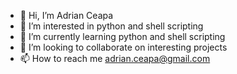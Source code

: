 - 👋 Hi, I’m Adrian Ceapa
- 👀 I’m interested in python and shell scripting
- 🌱 I’m currently learning python and shell scripting
- 💞️ I’m looking to collaborate on interesting projects
- 📫 How to reach me adrian.ceapa@gmail.com

<!---
aceapa/aceapa is a ✨ special ✨ repository because its `README.md` (this file) appears on your GitHub profile.
You can click the Preview link to take a look at your changes.
--->
